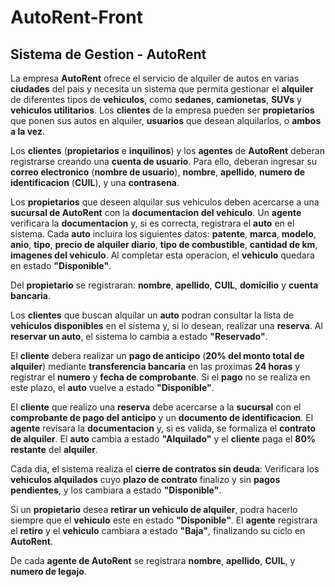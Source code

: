 # AutoRent-Front

## Sistema de Gestion - AutoRent

La empresa **AutoRent** ofrece el servicio de alquiler de autos en varias **ciudades** del pais y necesita un sistema que permita gestionar el **alquiler** de diferentes tipos de **vehiculos**, como **sedanes**, **camionetas**, **SUVs** y **vehiculos utilitarios**. Los **clientes** de la empresa pueden ser **propietarios** que ponen sus autos en alquiler, **usuarios** que desean alquilarlos, o **ambos a la vez**.

Los **clientes** (**propietarios** e **inquilinos**) y los **agentes** de **AutoRent** deberan registrarse creando una **cuenta de usuario**. Para ello, deberan ingresar su **correo electronico** (**nombre de usuario**), **nombre**, **apellido**, **numero de identificacion** (**CUIL**), y una **contrasena**.

Los **propietarios** que deseen alquilar sus vehiculos deben acercarse a una **sucursal de AutoRent** con la **documentacion del vehiculo**. Un **agente** verificara la **documentacion** y, si es correcta, registrara el **auto** en el sistema. Cada **auto** incluira los siguientes datos: **patente**, **marca**, **modelo**, **anio**, **tipo**, **precio de alquiler diario**, **tipo de combustible**, **cantidad de km**, **imagenes del vehiculo**. Al completar esta operacion, el **vehiculo** quedara en estado **"Disponible"**.

Del **propietario** se registraran: **nombre**, **apellido**, **CUIL**, **domicilio** y **cuenta bancaria**.

Los **clientes** que buscan alquilar un **auto** podran consultar la lista de **vehiculos disponibles** en el sistema y, si lo desean, realizar una **reserva**. Al **reservar un auto**, el sistema lo cambia a estado **"Reservado"**.

El **cliente** debera realizar un **pago de anticipo** (**20% del monto total de alquiler**) mediante **transferencia bancaria** en las proximas **24 horas** y registrar el **numero** y **fecha de comprobante**. Si el **pago** no se realiza en este plazo, el **auto** vuelve a estado **"Disponible"**.

El **cliente** que realizo una **reserva** debe acercarse a la **sucursal** con el **comprobante de pago del anticipo** y un **documento de identificacion**. El **agente** revisara la **documentacion** y, si es valida, se formaliza el **contrato de alquiler**. El **auto** cambia a estado **"Alquilado"** y el **cliente** paga el **80% restante** del **alquiler**.

Cada dia, el sistema realiza el **cierre de contratos sin deuda**: Verificara los **vehiculos alquilados** cuyo **plazo de contrato** finalizo y sin **pagos pendientes**, y los cambiara a estado **"Disponible"**.

Si un **propietario** desea **retirar un vehiculo de alquiler**, podra hacerlo siempre que el **vehiculo** este en estado **"Disponible"**. El **agente** registrara el **retiro** y el **vehiculo** cambiara a estado **"Baja"**, finalizando su ciclo en **AutoRent**.

De cada **agente de AutoRent** se registrara **nombre**, **apellido**, **CUIL**, y **numero de legajo**.

